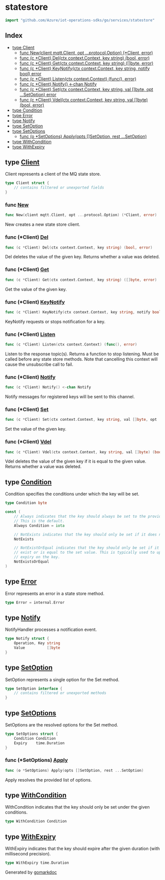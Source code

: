 <!-- Code generated by gomarkdoc. DO NOT EDIT -->

# statestore

```go
import "github.com/Azure/iot-operations-sdks/go/services/statestore"
```

## Index

- [type Client](<#Client>)
  - [func New\(client mqtt.Client, opt ...protocol.Option\) \(\*Client, error\)](<#New>)
  - [func \(c \*Client\) Del\(ctx context.Context, key string\) \(bool, error\)](<#Client.Del>)
  - [func \(c \*Client\) Get\(ctx context.Context, key string\) \(\[\]byte, error\)](<#Client.Get>)
  - [func \(c \*Client\) KeyNotify\(ctx context.Context, key string, notify bool\) error](<#Client.KeyNotify>)
  - [func \(c \*Client\) Listen\(ctx context.Context\) \(func\(\), error\)](<#Client.Listen>)
  - [func \(c \*Client\) Notify\(\) \<\-chan Notify](<#Client.Notify>)
  - [func \(c \*Client\) Set\(ctx context.Context, key string, val \[\]byte, opt ...SetOption\) error](<#Client.Set>)
  - [func \(c \*Client\) Vdel\(ctx context.Context, key string, val \[\]byte\) \(bool, error\)](<#Client.Vdel>)
- [type Condition](<#Condition>)
- [type Error](<#Error>)
- [type Notify](<#Notify>)
- [type SetOption](<#SetOption>)
- [type SetOptions](<#SetOptions>)
  - [func \(o \*SetOptions\) Apply\(opts \[\]SetOption, rest ...SetOption\)](<#SetOptions.Apply>)
- [type WithCondition](<#WithCondition>)
- [type WithExpiry](<#WithExpiry>)


<a name="Client"></a>
## type [Client](<https://github.com/Azure/iot-operations-sdks/blob/main/go/services/statestore/statestore.go#L18-L23>)

Client represents a client of the MQ state store.

```go
type Client struct {
    // contains filtered or unexported fields
}
```

<a name="New"></a>
### func [New](<https://github.com/Azure/iot-operations-sdks/blob/main/go/services/statestore/statestore.go#L36>)

```go
func New(client mqtt.Client, opt ...protocol.Option) (*Client, error)
```

New creates a new state store client.

<a name="Client.Del"></a>
### func \(\*Client\) [Del](<https://github.com/Azure/iot-operations-sdks/blob/main/go/services/statestore/statestore.go#L152>)

```go
func (c *Client) Del(ctx context.Context, key string) (bool, error)
```

Del deletes the value of the given key. Returns whether a value was deleted.

<a name="Client.Get"></a>
### func \(\*Client\) [Get](<https://github.com/Azure/iot-operations-sdks/blob/main/go/services/statestore/statestore.go#L147>)

```go
func (c *Client) Get(ctx context.Context, key string) ([]byte, error)
```

Get the value of the given key.

<a name="Client.KeyNotify"></a>
### func \(\*Client\) [KeyNotify](<https://github.com/Azure/iot-operations-sdks/blob/main/go/services/statestore/statestore.go#L169>)

```go
func (c *Client) KeyNotify(ctx context.Context, key string, notify bool) error
```

KeyNotify requests or stops notification for a key.

<a name="Client.Listen"></a>
### func \(\*Client\) [Listen](<https://github.com/Azure/iot-operations-sdks/blob/main/go/services/statestore/statestore.go#L84>)

```go
func (c *Client) Listen(ctx context.Context) (func(), error)
```

Listen to the response topic\(s\). Returns a function to stop listening. Must be called before any state store methods. Note that cancelling this context will cause the unsubscribe call to fail.

<a name="Client.Notify"></a>
### func \(\*Client\) [Notify](<https://github.com/Azure/iot-operations-sdks/blob/main/go/services/statestore/statestore.go#L178>)

```go
func (c *Client) Notify() <-chan Notify
```

Notify messages for registered keys will be sent to this channel.

<a name="Client.Set"></a>
### func \(\*Client\) [Set](<https://github.com/Azure/iot-operations-sdks/blob/main/go/services/statestore/statestore.go#L105-L110>)

```go
func (c *Client) Set(ctx context.Context, key string, val []byte, opt ...SetOption) error
```

Set the value of the given key.

<a name="Client.Vdel"></a>
### func \(\*Client\) [Vdel](<https://github.com/Azure/iot-operations-sdks/blob/main/go/services/statestore/statestore.go#L159-L163>)

```go
func (c *Client) Vdel(ctx context.Context, key string, val []byte) (bool, error)
```

Vdel deletes the value of the given key if it is equal to the given value. Returns whether a value was deleted.

<a name="Condition"></a>
## type [Condition](<https://github.com/Azure/iot-operations-sdks/blob/main/go/services/statestore/options.go#L16>)

Condition specifies the conditions under which the key will be set.

```go
type Condition byte
```

<a name="Always"></a>

```go
const (
    // Always indicates that the key should always be set to the provided value.
    // This is the default.
    Always Condition = iota

    // NotExists indicates that the key should only be set if it does not exist.
    NotExists

    // NotExistOrEqual indicates that the key should only be set if it does not
    // exist or is equal to the set value. This is typically used to update the
    // expiry on the key.
    NotExistsOrEqual
)
```

<a name="Error"></a>
## type [Error](<https://github.com/Azure/iot-operations-sdks/blob/main/go/services/statestore/statestore.go#L32>)

Error represents an error in a state store method.

```go
type Error = internal.Error
```

<a name="Notify"></a>
## type [Notify](<https://github.com/Azure/iot-operations-sdks/blob/main/go/services/statestore/statestore.go#L26-L29>)

NotifyHandler processes a notification event.

```go
type Notify struct {
    Operation, Key string
    Value          []byte
}
```

<a name="SetOption"></a>
## type [SetOption](<https://github.com/Azure/iot-operations-sdks/blob/main/go/services/statestore/options.go#L7>)

SetOption represents a single option for the Set method.

```go
type SetOption interface {
    // contains filtered or unexported methods
}
```

<a name="SetOptions"></a>
## type [SetOptions](<https://github.com/Azure/iot-operations-sdks/blob/main/go/services/statestore/options.go#L10-L13>)

SetOptions are the resolved options for the Set method.

```go
type SetOptions struct {
    Condition Condition
    Expiry    time.Duration
}
```

<a name="SetOptions.Apply"></a>
### func \(\*SetOptions\) [Apply](<https://github.com/Azure/iot-operations-sdks/blob/main/go/services/statestore/options.go#L42-L45>)

```go
func (o *SetOptions) Apply(opts []SetOption, rest ...SetOption)
```

Apply resolves the provided list of options.

<a name="WithCondition"></a>
## type [WithCondition](<https://github.com/Azure/iot-operations-sdks/blob/main/go/services/statestore/options.go#L20>)

WithCondition indicates that the key should only be set under the given conditions.

```go
type WithCondition Condition
```

<a name="WithExpiry"></a>
## type [WithExpiry](<https://github.com/Azure/iot-operations-sdks/blob/main/go/services/statestore/options.go#L24>)

WithExpiry indicates that the key should expire after the given duration \(with millisecond precision\).

```go
type WithExpiry time.Duration
```

Generated by [gomarkdoc](<https://github.com/princjef/gomarkdoc>)
